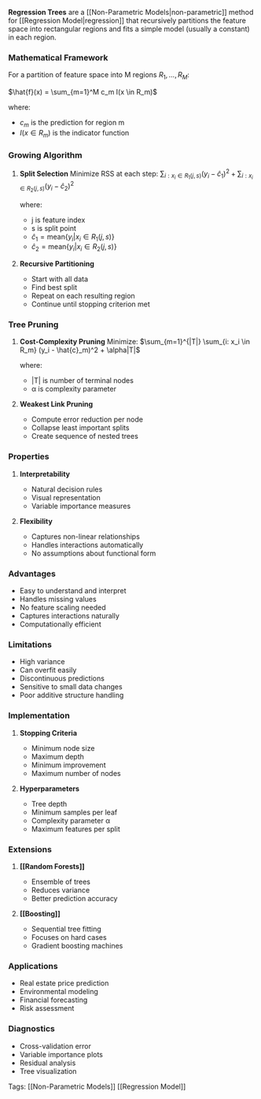 **Regression Trees** are a [[Non-Parametric Models|non-parametric]] method for [[Regression Model|regression]] that recursively partitions the feature space into rectangular regions and fits a simple model (usually a constant) in each region.

### Mathematical Framework

For a partition of feature space into M regions $R_1, ..., R_M$:

$\hat{f}(x) = \sum_{m=1}^M c_m I(x \in R_m)$

where:
- $c_m$ is the prediction for region m
- $I(x \in R_m)$ is the indicator function

### Growing Algorithm

1. **Split Selection**
   Minimize RSS at each step:
   $\sum_{i: x_i \in R_1(j,s)} (y_i - \hat{c}_1)^2 + \sum_{i: x_i \in R_2(j,s)} (y_i - \hat{c}_2)^2$
   
   where:
   - j is feature index
   - s is split point
   - $\hat{c}_1 = \text{mean}\{y_i | x_i \in R_1(j,s)\}$
   - $\hat{c}_2 = \text{mean}\{y_i | x_i \in R_2(j,s)\}$

2. **Recursive Partitioning**
   - Start with all data
   - Find best split
   - Repeat on each resulting region
   - Continue until stopping criterion met

### Tree Pruning

1. **Cost-Complexity Pruning**
   Minimize:
   $\sum_{m=1}^{|T|} \sum_{i: x_i \in R_m} (y_i - \hat{c}_m)^2 + \alpha|T|$

   where:
   - |T| is number of terminal nodes
   - α is complexity parameter

2. **Weakest Link Pruning**
   - Compute error reduction per node
   - Collapse least important splits
   - Create sequence of nested trees

### Properties

1. **Interpretability**
   - Natural decision rules
   - Visual representation
   - Variable importance measures

2. **Flexibility**
   - Captures non-linear relationships
   - Handles interactions automatically
   - No assumptions about functional form

### Advantages
- Easy to understand and interpret
- Handles missing values
- No feature scaling needed
- Captures interactions naturally
- Computationally efficient

### Limitations
- High variance
- Can overfit easily
- Discontinuous predictions
- Sensitive to small data changes
- Poor additive structure handling

### Implementation

1. **Stopping Criteria**
   - Minimum node size
   - Maximum depth
   - Minimum improvement
   - Maximum number of nodes

2. **Hyperparameters**
   - Tree depth
   - Minimum samples per leaf
   - Complexity parameter α
   - Maximum features per split

### Extensions

1. **[[Random Forests]]**
   - Ensemble of trees
   - Reduces variance
   - Better prediction accuracy

2. **[[Boosting]]**
   - Sequential tree fitting
   - Focuses on hard cases
   - Gradient boosting machines

### Applications
- Real estate price prediction
- Environmental modeling
- Financial forecasting
- Risk assessment

### Diagnostics
- Cross-validation error
- Variable importance plots
- Residual analysis
- Tree visualization

Tags:
[[Non-Parametric Models]]
[[Regression Model]]